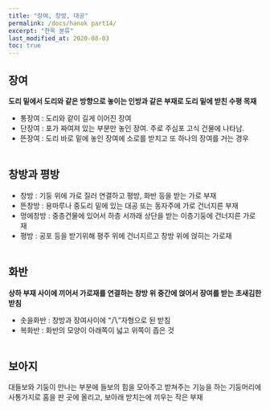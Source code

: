 ```yaml
---
title: "장여, 창방, 대공"
permalink: /docs/hanok part14/
excerpt: "한옥 분류"
last_modified_at: 2020-08-03
toc: true
---
```


## 장여
**도리 밑에서 도리와 같은 방향으로 놓이는 인방과 같은 부재로 도리 밑에 받친 수평 목재**
- 통장여 : 도리와 같이 길게 이어진 장여
- 단장여 : 포가 짜여져 있는 부분만 놓인 장여. 주로 주심포 고식 건물에 나타남.
- 뜬장여 : 도리 바로 밑에 놓인 장여에 소로를 받치고 또 하나의 장여를 거는 경우
<br><br>

## 창방과 평방
- 창방 : 기둥 위에 가로 질러 연결하고 평방, 화반 등을 받는 가로 부재
- 뜬창방 : 용마루나 중도리 밑에 있는 대공 또는 동자주에 가로 건너지른 부재
- 멍에창방 : 중층건물에 있어서 하층 서까래 상단을 받는 이층기둥에 건너지른 가로재
- 평방 : 공포 등을 받기위해 평주 위에 건너지르고 창방 위에 얹히는 가로재
<br><br>

## 화반
**상하 부재 사이에 끼어서 가로재를 연결하는 창방 위 중간에 얹어서 장여를 받는 초새김한 받침**
- 솟을화반 : 창방과 장여사이에 “八”자형으로 된 받침
- 복화반 : 화반의 모양이 아래쪽이 넓고 위쪽이 좁은 것
<br><br>

## 보아지
대들보와 기둥이 만나는 부분에 들보의 힘을 모아주고 받쳐주는 기능을 하는 기둥머리에 사통가지로 홈을 판 곳에 올리고, 보아래 받치는에 끼우는 작은 부재